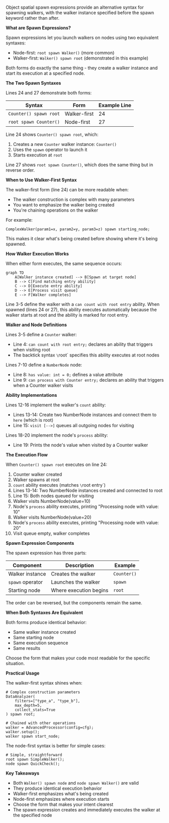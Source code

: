 Object spatial spawn expressions provide an alternative syntax for spawning walkers, with the walker instance specified before the spawn keyword rather than after.

**What are Spawn Expressions?**

Spawn expressions let you launch walkers on nodes using two equivalent syntaxes:
- Node-first: `root spawn Walker()` (more common)
- Walker-first: `Walker() spawn root` (demonstrated in this example)

Both forms do exactly the same thing - they create a walker instance and start its execution at a specified node.

**The Two Spawn Syntaxes**

Lines 24 and 27 demonstrate both forms:

| Syntax | Form | Example Line |
|--------|------|--------------|
| `Counter() spawn root` | Walker-first | 24 |
| `root spawn Counter()` | Node-first | 27 |

Line 24 shows `Counter() spawn root`, which:
1. Creates a new `Counter` walker instance: `Counter()`
2. Uses the `spawn` operator to launch it
3. Starts execution at `root`

Line 27 shows `root spawn Counter()`, which does the same thing but in reverse order.

**When to Use Walker-First Syntax**

The walker-first form (line 24) can be more readable when:
- The walker construction is complex with many parameters
- You want to emphasize the walker being created
- You're chaining operations on the walker

For example:
```
ComplexWalker(param1=x, param2=y, param3=z) spawn starting_node;
```

This makes it clear what's being created before showing where it's being spawned.

**How Walker Execution Works**

When either form executes, the same sequence occurs:

```mermaid
graph TD
    A[Walker instance created] --> B[Spawn at target node]
    B --> C[Find matching entry ability]
    C --> D[Execute entry ability]
    D --> E[Process visit queue]
    E --> F[Walker completes]
```

Line 3-5 define the walker with a `can count with root entry` ability. When spawned (lines 24 or 27), this ability executes automatically because the walker starts at root and the ability is marked for root entry.

**Walker and Node Definitions**

Lines 3-5 define a `Counter` walker:
- Line 4: `can count with root entry;` declares an ability that triggers when visiting root
- The backtick syntax `\`root` specifies this ability executes at root nodes

Lines 7-10 define a `NumberNode` node:
- Line 8: `has value: int = 0;` defines a value attribute
- Line 9: `can process with Counter entry;` declares an ability that triggers when a Counter walker visits

**Ability Implementations**

Lines 12-16 implement the walker's `count` ability:
- Lines 13-14: Create two NumberNode instances and connect them to `here` (which is root)
- Line 15: `visit [-->]` queues all outgoing nodes for visiting

Lines 18-20 implement the node's `process` ability:
- Line 19: Prints the node's value when visited by a Counter walker

**The Execution Flow**

When `Counter() spawn root` executes on line 24:

1. Counter walker created
2. Walker spawns at root
3. `count` ability executes (matches `\`root entry`)
4. Lines 13-14: Two NumberNode instances created and connected to root
5. Line 15: Both nodes queued for visiting
6. Walker visits NumberNode(value=10)
7. Node's `process` ability executes, printing "Processing node with value: 10"
8. Walker visits NumberNode(value=20)
9. Node's `process` ability executes, printing "Processing node with value: 20"
10. Visit queue empty, walker completes

**Spawn Expression Components**

The spawn expression has three parts:

| Component | Description | Example |
|-----------|-------------|---------|
| Walker instance | Creates the walker | `Counter()` |
| `spawn` operator | Launches the walker | `spawn` |
| Starting node | Where execution begins | `root` |

The order can be reversed, but the components remain the same.

**When Both Syntaxes Are Equivalent**

Both forms produce identical behavior:
- Same walker instance created
- Same starting node
- Same execution sequence
- Same results

Choose the form that makes your code most readable for the specific situation.

**Practical Usage**

The walker-first syntax shines when:

```
# Complex construction parameters
DataAnalyzer(
    filters=["type_a", "type_b"],
    max_depth=5,
    collect_stats=True
) spawn root;

# Chained with other operations
walker = AdvancedProcessor(config=cfg);
walker.setup();
walker spawn start_node;
```

The node-first syntax is better for simple cases:

```
# Simple, straightforward
root spawn SimpleWalker();
node spawn QuickCheck();
```

**Key Takeaways**

- Both `Walker() spawn node` and `node spawn Walker()` are valid
- They produce identical execution behavior
- Walker-first emphasizes what's being created
- Node-first emphasizes where execution starts
- Choose the form that makes your intent clearest
- The spawn expression creates and immediately executes the walker at the specified node
